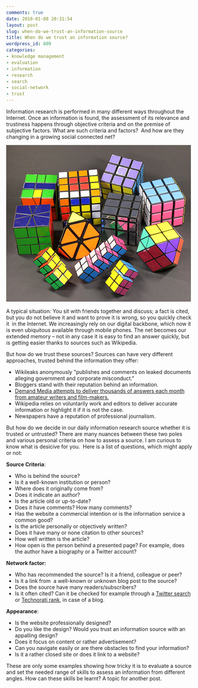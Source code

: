 ```yaml
---
comments: true
date: 2010-01-08 20:31:54
layout: post
slug: when-do-we-trust-an-information-source
title: When do we trust an information source?
wordpress_id: 809
categories:
- knowledge management
- evaluation
- information
- research
- search
- social-network
- trust
---
```


Information research is performed in many different ways throughout the Internet. Once an information is found, the assessment of its relevance and trustiness happens through objective criteria and on the premise of subjective factors. What are such criteria and factors?  And how are they changing in a growing social connected net?

[![Photo by Scarygami @Flickr](/images/cubes.jpg)](http://www.flickr.com/photos/scarygami/4032144165/)

A typical situation: You sit with friends together and discuss; a fact is cited, but you do not believe it and want to prove it is wrong, so you quickly check it  in the Internet. We increasingly rely on our digital backbone, which now it is even ubiquitous available through mobile phones. The net becomes our extended memory – not in any case it is easy to find an answer quickly, but is getting easier thanks to sources such as Wikipedia.

But how do we trust these sources? Sources can have very different approaches, trusted behind the information they offer:




  * Wikileaks anonymously "publishes and comments on leaked documents alleging government and corporate misconduct."
  * Bloggers stand with their reputation behind an information.
  * [Demand Media attempts to deliver thousands of answers each month from amateur writers and film-makers.](http://www.wired.com/magazine/2009/10/ff_demandmedia/)
  * Wikipedia relies on voluntarily work and editors to deliver accurate information or highlight it if it is not the case.
  * Newspapers have a reputation of professional journalism.


But how do we decide in our daily information research source whether it is trusted or untrusted? There are many nuances between these two poles and various personal criteria on how to assess a source. I am curious to know what is desicive for you.  Here is a list of questions, which might apply or not:

**Source Criteria**:




  * Who is behind the source?
  * Is it a well-known institution or person?
  * Where does it originally come from?
  * Does it indicate an author?
  * Is the article old or up-to-date?
  * Does it have comments? How many comments?
  * Has the website a commercial intention or is the information service a common good?
  * Is the article personally or objectively written?
  * Does it have many or none citation to other sources?
  * How well written is the article?
  * How open is the person behind a presented page? For example, does the author have a biography or a Twitter account?


**Network factor:**




  * Who has recommended the source? Is it a friend, colleague or peer?
  * Is it a link from  a well-known or unknown blog post to the source?
  * Does the source have many readers/subscribers?
  * Is it often cited? Can it be checked for example through a [Twitter search](http://search.twitter.com/) or [Technorati rank](http://technorati.com/what-is-technorati-authority/), in case of a blog.


**Appearance**:




  * Is the website professionally designed?
  * Do you like the design? Would you trust an information source with an appalling design?
  * Does it focus on content or rather advertisement?
  * Can you navigate easily or are there obstacles to find your information?
  * Is it a rather closed site or does it link to a website?


These are only some examples showing how tricky it is to evaluate a source and set the needed range of skills to assess an information from different angles. How can these skills be learnt? A topic for another post.
